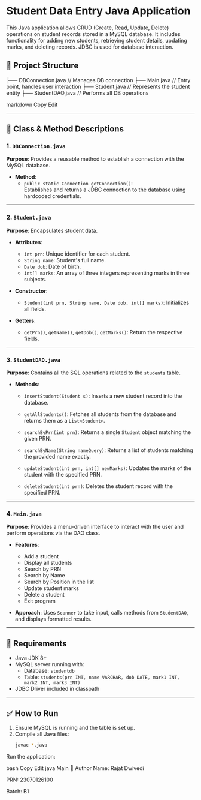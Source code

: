 # Student Data Entry Java Application

This Java application allows CRUD (Create, Read, Update, Delete) operations on student records stored in a MySQL database. It includes functionality for adding new students, retrieving student details, updating marks, and deleting records. JDBC is used for database interaction.

## 📂 Project Structure

├── DBConnection.java // Manages DB connection ├── Main.java // Entry point, handles user interaction ├── Student.java // Represents the student entity ├── StudentDAO.java // Performs all DB operations

markdown
Copy
Edit

--- 

## 📄 Class & Method Descriptions

### 1. `DBConnection.java`

**Purpose**: Provides a reusable method to establish a connection with the MySQL database.

- **Method**:
  - `public static Connection getConnection()`:  
    Establishes and returns a JDBC connection to the database using hardcoded credentials.

---

### 2. `Student.java`

**Purpose**: Encapsulates student data.

- **Attributes**:
  - `int prn`: Unique identifier for each student.
  - `String name`: Student's full name.
  - `Date dob`: Date of birth.
  - `int[] marks`: An array of three integers representing marks in three subjects.

- **Constructor**:
  - `Student(int prn, String name, Date dob, int[] marks)`: Initializes all fields.

- **Getters**:
  - `getPrn()`, `getName()`, `getDob()`, `getMarks()`: Return the respective fields.

---

### 3. `StudentDAO.java`

**Purpose**: Contains all the SQL operations related to the `students` table.

- **Methods**:

  - `insertStudent(Student s)`:
    Inserts a new student record into the database.

  - `getAllStudents()`:
    Fetches all students from the database and returns them as a `List<Student>`.

  - `searchByPrn(int prn)`:
    Returns a single `Student` object matching the given PRN.

  - `searchByName(String nameQuery)`:
    Returns a list of students matching the provided name exactly.

  - `updateStudent(int prn, int[] newMarks)`:
    Updates the marks of the student with the specified PRN.

  - `deleteStudent(int prn)`:
    Deletes the student record with the specified PRN.

---

### 4. `Main.java`

**Purpose**: Provides a menu-driven interface to interact with the user and perform operations via the DAO class.

- **Features**:
  - Add a student
  - Display all students
  - Search by PRN
  - Search by Name
  - Search by Position in the list
  - Update student marks
  - Delete a student
  - Exit program

- **Approach**:
  Uses `Scanner` to take input, calls methods from `StudentDAO`, and displays formatted results.

---

## 🧰 Requirements

- Java JDK 8+
- MySQL server running with:
  - Database: `studentdb`
  - Table: `students(prn INT, name VARCHAR, dob DATE, mark1 INT, mark2 INT, mark3 INT)`
- JDBC Driver included in classpath

---

## ✅ How to Run

1. Ensure MySQL is running and the table is set up.
2. Compile all Java files:
   ```bash
   javac *.java
Run the application:

bash
Copy
Edit
java Main
📌 Author
Name: Rajat Dwivedi

PRN: 23070126100

Batch: B1

